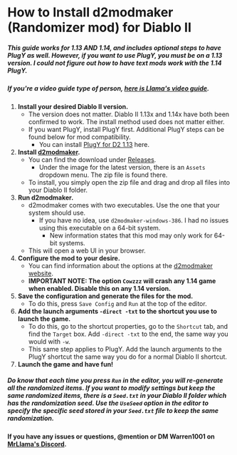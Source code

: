 # How to Install d2modmaker (Randomizer mod) for Diablo II


##### This guide works for 1.13 AND 1.14, and includes optional steps to have PlugY as well. However, if you want to use PlugY, you must be on a 1.13 version. I could not figure out how to have text mods work with the 1.14 PlugY.
##### If you're a video guide type of person, [here is Llama's video guide](https://www.youtube.com/watch?v=1A5tyriB6kY).


1. **Install your desired Diablo II version.**
	- The version does not matter. Diablo II 1.13x and 1.14x have both been confirmed to work. The install method used does not matter either.
	- If you want PlugY, install PlugY first. Additional PlugY steps can be found below for mod compatibility.
		- You can install [PlugY for D2 1.13](https://github.com/Warren1001/MrLlamaSCStreamInfo/blob/master/PlugY1.13InstallGuide.md) here.
2. **Install [d2modmaker](https://github.com/tlentz/d2modmaker).**
	- You can find the download under [Releases](https://github.com/tlentz/d2modmaker/releases).
		- Under the image for the latest version, there is an `Assets` dropdown menu. The zip file is found there.
	- To install, you simply open the zip file and drag and drop all files into your Diablo II folder.
3. **Run d2modmaker.**
	- d2modmaker comes with two executables. Use the one that your system should use.
		- If you have no idea, use `d2modmaker-windows-386`. I had no issues using this executable on a 64-bit system.
			- New information states that this mod may only work for 64-bit systems.
	- This will open a web UI in your browser.
4. **Configure the mod to your desire.**
	- You can find information about the options at the [d2modmaker website](https://github.com/tlentz/d2modmaker).
	- **IMPORTANT NOTE: The option `Cowzzz` will crash any 1.14 game when enabled. Disable this on any 1.14 version.**
5. **Save the configuration and generate the files for the mod.**
	- To do this, press `Save Config` and `Run` at the top of the editor.
6. **Add the launch arguments `-direct -txt` to the shortcut you use to launch the game.**
	- To do this, go to the shortcut properties, go to the `Shortcut` tab, and find the `Target` box. Add `-direct -txt` to the end, the same way you would with `-w`.
	- This same step applies to PlugY. Add the launch arguments to the PlugY shortcut the same way you do for a normal Diablo II shortcut.
7. **Launch the game and have fun!**


##### Do know that each time you press `Run` in the editor, you will re-generate all the randomized items. If you want to modify settings but keep the same randomized items, there is a `Seed.txt` in your Diablo II folder which has the randomization seed. Use the `UseSeed` option in the editor to specify the specific seed stored in your `Seed.txt` file to keep the same randomization.


#### If you have any issues or questions, @mention or DM Warren1001 on [MrLlama's Discord](https://discord.gg/BePVw9e).
